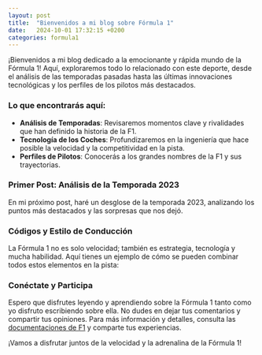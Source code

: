 ```yaml
---
layout: post
title:  "Bienvenidos a mi blog sobre Fórmula 1"
date:   2024-10-01 17:32:15 +0200
categories: formula1
---
```


¡Bienvenidos a mi blog dedicado a la emocionante y rápida mundo de la Fórmula 1! Aquí, exploraremos todo lo relacionado con este deporte, desde el análisis de las temporadas pasadas hasta las últimas innovaciones tecnológicas y los perfiles de los pilotos más destacados.

### Lo que encontrarás aquí:
- **Análisis de Temporadas**: Revisaremos momentos clave y rivalidades que han definido la historia de la F1.
- **Tecnología de los Coches**: Profundizaremos en la ingeniería que hace posible la velocidad y la competitividad en la pista.
- **Perfiles de Pilotos**: Conocerás a los grandes nombres de la F1 y sus trayectorias.

### Primer Post: Análisis de la Temporada 2023
En mi próximo post, haré un desglose de la temporada 2023, analizando los puntos más destacados y las sorpresas que nos dejó. 

### Códigos y Estilo de Conducción
La Fórmula 1 no es solo velocidad; también es estrategia, tecnología y mucha habilidad. Aquí tienes un ejemplo de cómo se pueden combinar todos estos elementos en la pista:

### Conéctate y Participa
Espero que disfrutes leyendo y aprendiendo sobre la Fórmula 1 tanto como yo disfruto escribiendo sobre ella. No dudes en dejar tus comentarios y compartir tus opiniones. Para más información y detalles, consulta las [documentaciones de F1][f1-docs] y comparte tus experiencias.

[f1-docs]: https://www.formula1.com/

¡Vamos a disfrutar juntos de la velocidad y la adrenalina de la Fórmula 1!
